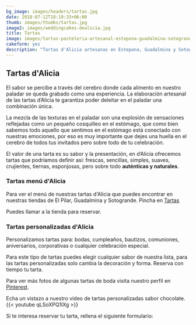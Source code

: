 ```yaml
---
bg_image: images/headers/tartas.jpg
date: 2018-07-12T18:19:33+06:00
thumb: images/thumbs/tartas.jpg
image2: images/weddingcakes-dealicia.jpg
title: Tartas
image: images/tartas-pasteleria-artesanal-estepona-guadalmina-sotogrande.jpg
cakeform: yes
description: "Tartas d'Alicia artesanas en Estepona, Guadalmina y Sotogrande. "
---
```

## Tartas d'Alicia

El sabor se percibe a través del cerebro donde cada alimento en nuestro paladar se queda grabado como una experiencia. La elaboración artesanal de las tartas d’Alicia te garantiza poder deleitar en el paladar una combinación única.

La mezcla de las texturas en el paladar son una explosión de sensaciones reflejadas como un pequeño cosquilleo en el estómago, que como bien sabemos todo aquello que sentimos en el estómago está conectado con nuestras emociones, por eso es muy importante que dejes una huella en el cerebro de todos tus invitados pero sobre todo de tu celebración.

El valor de una tarta es su sabor y la presentación, en d’Alicia ofrecemos tartas que podríamos definir así: frescas, sencillas, simples, suaves, crujientes, tiernas, esponjosas, pero sobre todo **auténticas y naturales**.

### Tartas menú d'Alicia

Para ver el menú de nuestras tartas [](/blog/catalogo-tartas)d'Alicia que puedes encontrar en nuestras tiendas de El Pilar, Guadalmina y Sotogrande. Pincha en [Tartas](/blog/catalogo-tartas)

Puedes llamar a la tienda para reservar. 

### Tartas personalizadas d'Alicia

Personalizamos tartas para: bodas, cumpleaños, bautizos, comuniones, aniversarios, corporativas o cualquier celebración especial.

Para este tipo de tartas puedes elegir cualquier sabor de nuestra lista, para las tartas personalizadas  solo cambia la decoración y forma.  Reserva con tiempo tu tarta.

Para ver más fotos de algunas tartas de boda visita nuestro perfil en [Pinterest](https://www.pinterest.es/dealicia_cafe/tartas-bodas/ "Pinterest").

Echa un vistazo a nuestro video de tartas personalizadas sabor chocolate. {{< youtube qLSoXPQ1lXg >}}

Si te interesa reservar tu tarta, rellena el siguiente formulario: